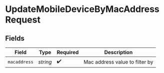# UpdateMobileDeviceByMacAddressRequest


## Fields

| Field                          | Type                           | Required                       | Description                    |
| ------------------------------ | ------------------------------ | ------------------------------ | ------------------------------ |
| `macaddress`                   | *string*                       | :heavy_check_mark:             | Mac address value to filter by |
